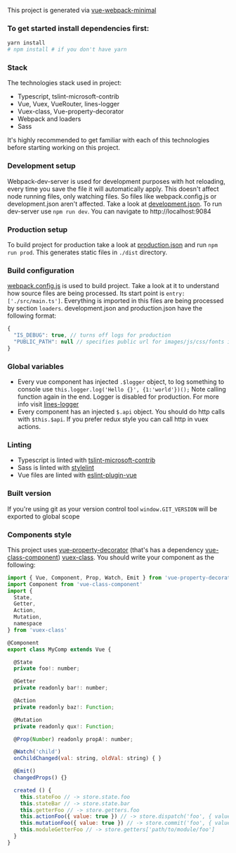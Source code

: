 This project is generated via [vue-webpack-minimal](https://github.com/akoidan/vue-webpack-minimal)


### To get started install dependencies first:
```bash
yarn install
# npm install # if you don't have yarn
```

### Stack
The technologies stack used in project:
- Typescript, tslint-microsoft-contrib
- Vue, Vuex, VueRouter, lines-logger
- Vuex-class, Vue-property-decorator
- Webpack and loaders
- Sass

It's highly recommended to get familiar with each of this technologies before starting working on this project.

### Development setup
Webpack-dev-server is used for development purposes with hot reloading, every time you save the file it will automatically apply. This doesn't affect node running files, only watching files. So files like webpack.config.js or development.json aren't affected. Take a look at [development.json](development.json). To run dev-server use `npm run dev`. You can navigate to http://localhost:9084

### Production setup
To build project for production take a look at [production.json](production.json) and run `npm run prod`. This generates static files in `./dist` directory.

### Build configuration
[webpack.config.js](webpack.config.js) is used to build project. Take a look at it to understand how source files are being processed. Its start point is `entry: ['./src/main.ts']`. Everything is imported in this files are being processed by section `loaders`.
development.json and production.json have the following format:
```javascript
{
  "IS_DEBUG": true, // turns off logs for production
  "PUBLIC_PATH": null // specifies public url for images/js/css/fonts instead of relative path like './main.js'
}
```

### Global variables
 - Every vue component has injected `.$logger` object, to log something to console use `this.logger.log('Hello {}', {1:'world'})();` Note calling function again in the end. Logger is disabled for production. For more info visit [lines-logger](https://github.com/akoidan/lines-logger)
 - Every component has an injected `$.api` object. You should do http calls with `$this.$api`. If you prefer redux style you can call http in vuex actions.

### Linting
 - Typescript is linted with [tslint-microsoft-contrib](https://github.com/Microsoft/tslint-microsoft-contrib)
 - Sass is linted with [stylelint](https://github.com/stylelint/stylelint)
 - Vue files are linted with [eslint-plugin-vue](https://github.com/vuejs/eslint-plugin-vue)

### Built version
If you're using git as your version control tool `window.GIT_VERSION` will be exported to global scope

### Components style
This project uses [vue-property-decorator](https://github.com/kaorun343/vue-property-decorator) (that's has a dependency [vue-class-component](https://github.com/vuejs/vue-class-component)) [vuex-class](https://github.com/ktsn/vuex-class). You should write your component as the following:

```javascript
import { Vue, Component, Prop, Watch, Emit } from 'vue-property-decorator'
import Component from 'vue-class-component'
import {
  State,
  Getter,
  Action,
  Mutation,
  namespace
} from 'vuex-class'

@Component
export class MyComp extends Vue {

  @State
  private foo!: number;

  @Getter
  private readonly bar!: number;

  @Action
  private readonly baz!: Function;

  @Mutation
  private readonly qux!: Function;

  @Prop(Number) readonly propA!: number;

  @Watch('child')
  onChildChanged(val: string, oldVal: string) { }

  @Emit()
  changedProps() {}

  created () {
    this.stateFoo // -> store.state.foo
    this.stateBar // -> store.state.bar
    this.getterFoo // -> store.getters.foo
    this.actionFoo({ value: true }) // -> store.dispatch('foo', { value: true })
    this.mutationFoo({ value: true }) // -> store.commit('foo', { value: true })
    this.moduleGetterFoo // -> store.getters['path/to/module/foo']
  }
}
```

